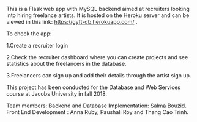 This is a Flask web app with MySQL backend aimed at recruiters looking into hiring freelance artists. 
It is hosted on the Heroku server and can be viewed in this link: https://gyft-db.herokuapp.com/ . 

To check the app:

  1.Create a recruiter login
          
  2.Check the recruiter dashboard where you can create projects and see statistics about the freelancers in the database.
          
  3.Freelancers can  sign up and add their details through the artist sign up.
  
  This project has been conducted for the Database and Web Services course at Jacobs University in fall 2018.
  
  Team members:
  Backend and Database Implementation: Salma Bouzid. 
  Front End Development : Anna Ruby, Paushali Roy and Thang Cao Trinh. 
